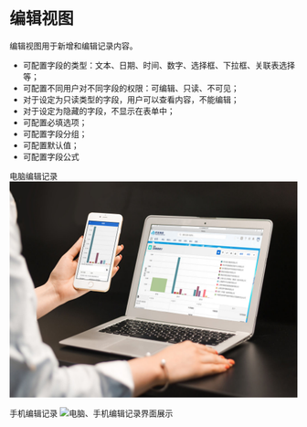 编辑视图
===

编辑视图用于新增和编辑记录内容。

- 可配置字段的类型：文本、日期、时间、数字、选择框、下拉框、关联表选择等；
- 可配置不同用户对不同字段的权限：可编辑、只读、不可见；
- 对于设定为只读类型的字段，用户可以查看内容，不能编辑；
- 对于设定为隐藏的字段，不显示在表单中；
- 可配置必填选项；
- 可配置字段分组；
- 可配置默认值；
- 可配置字段公式

电脑编辑记录
![电脑、手机界面展示](images/mac_mobile_report.jpg)

手机编辑记录
![电脑、手机编辑记录界面展示](images/iphone_iphone_edit.jpg)